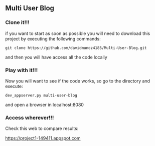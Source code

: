 ## Multi User Blog

### Clone it!!!

if you want to start as soon as possible you will need to download this project by executing the following commands:

`git clone https://github.com/davidmunoz4185/Multi-User-Blog.git`

and then you will have access all the code locally

### Play with it!!!

Now you will want to see if the code works, so go to the directory and execute: 

`dev_appserver.py multi-user-blog`

and open a browser in localhost:8080

### Access wherever!!!

Check this web to compare results:

https://project1-149411.appspot.com


